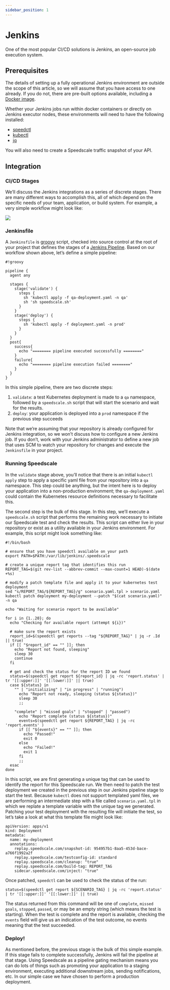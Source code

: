 ```yaml
---
sidebar_position: 1
---
```


# Jenkins

One of the most popular CI/CD solutions is Jenkins, an open-source job
execution system.

## Prerequisites

The details of setting up a fully operational Jenkins environment are outside
the scope of this article, so we will assume that you have access to one
already. If you do not, there are pre-built options available, including a
[Docker image](https://hub.docker.com/r/jenkins/jenkins).

Whether your Jenkins jobs run within docker containers or directly on Jenkins
executor nodes, these environments will need to have the following installed:

* [speedctl](../../setup/install/cli-speedctl.md)
* [kubectl](https://kubernetes.io/docs/tasks/tools/install-kubectl-linux/)
* [jq](https://stedolan.github.io/jq/)

You will also need to create a Speedscale traffic snapshot of your API.

## Integration

### CI/CD Stages

We’ll discuss the Jenkins integrations as a series of discrete stages. There
are many different ways to accomplish this, all of which depend on the specific
needs of your team, application, or build system. For example, a very simple
workflow might look like:

![](https://speedscale.com/wp-content/uploads/2021/08/mermaid-diagram-20210803102316.png)

### Jenkinsfile

A `Jenkinsfile` is [groovy](http://groovy-lang.org) script, checked into source
control at the root of your project that defines the stages of a [Jenkins
Pipeline](https://www.jenkins.io/doc/book/pipeline/getting-started/). Based on
our workflow shown above, let’s define a simple pipeline:

```
#!groovy

pipeline {
  agent any

  stages {
    stage('validate') {
      steps {
        sh 'kubectl apply -f qa-deployment.yaml -n qa'
        sh 'sh speedscale.sh'
      }
    }
    stage('deploy') {
      steps {
        sh 'kubectl apply -f deployment.yaml -n prod'
      }
    }
  }
  post{
    success{
      echo "======== pipeline executed successfully ========"
    }
    failure{
      echo "======== pipeline execution failed ========"
    }
  }
}
```

In this simple pipeline, there are two discrete steps:

1. `validate`: a test Kubernetes deployment is made to a `qa` namespace, followed by a `speedscale.sh` script that will start the scenario and wait for the results.
2. `deploy`: your application is deployed into a `prod` namespace if the previous step succeeds

Note that we’re assuming that your repository is already configured for Jenkins
integration, so we won’t discuss how to configure a new Jenkins job. If you
don’t, work with your Jenkins administrator to define a new job that uses SCM
to watch your repository for changes and execute the `Jenkinsfile` in your
project.

### Running Speedscale

In the `validate` stage above, you’ll notice that there is an initial `kubectl
apply` step to apply a specific yaml file from your repository into a `qa`
namespace. This step could be anything, but the intent here is to deploy your
application into a non-production environment; the `qa-deployment.yaml` could
contain the Kubernetes resource definitions necessary to facilitate this.

The second step is the bulk of this stage. In this step, we’ll execute a
`speedscale.sh` script that performs the remaining work necessary to initiate
our Speedscale test and check the results. This script can either live in your
repository or exist as a utility available in your Jenkins environment. For
example, this script might look something like:

```
#!/bin/bash

# ensure that you have speedctl available on your path
export PATH=$PATH:/var/lib/jenkins/.speedscale

# create a unique report tag that identifies this run
REPORT_TAG=$(git rev-list --abbrev-commit --max-count=1 HEAD)-$(date +%s)

# modify a patch template file and apply it to your kubernetes test deployment
sed "s/REPORT_TAG/${REPORT_TAG}/g" scenario.yaml.tpl > scenario.yaml
kubectl patch deployment my-deployment --patch "$(cat scenario.yaml)" -n qa

echo "Waiting for scenario report to be available"

for i in {1..20}; do
  echo "Checking for available report (attempt ${i})"

  # make sure the report exists
  report_id=$(speedctl get reports --tag "${REPORT_TAG}" | jq -r .Id || true)
  if [[ "$report_id" == "" ]]; then
    echo "Report not found, sleeping"
    sleep 30
    continue
  fi
  
  # get and check the status for the report ID we found
  status=$(speedctl get report ${report_id} | jq -rc 'report.status' | tr '[[:upper:]]' '[[:lower:]]' || true)
  case ${status} in
    "" | "initializing" | "in progress" | "running")
      echo "Report not ready, sleeping (status ${status})"
      sleep 30
      ;;

    "complete" | "missed goals" | "stopped" | "passed")
      echo "Report complete (status ${status})"
      events=$(speedctl get report ${REPORT_TAG} | jq -rc 'report.events' )
      if [[ "${events}" == "" ]]; then
        echo "Passed!"
        exit 0
      else
        echo "Failed!"
        exit 1
      fi
      ;;
  esac
done
```

In this script, we are first generating a unique tag that can be used to
identify the report for this Speedscale run. We then need to patch the test
deployment we created in the previous step in our Jenkins pipeline stage to
start the test. Because `kubectl` does not support templated yaml files, we are
performing an intermediate step with a file called `scenario.yaml.tpl` in which
we replate a template variable with the unique tag we generated. Patching your
test deployment with the resulting file will initiate the test, so let’s take a
look at what this template file might look like:

```
apiVersion: apps/v1
kind: Deployment
metadata:
  name: my-deployment
  annotations:
    replay.speedscale.com/snapshot-id: 954957b1-8aa5-453d-bace-a766f1992a2f
    replay.speedscale.com/testconfig-id: standard
    replay.speedscale.com/cleanup: "true"
    replay.speedscale.com/build-tag: REPORT_TAG
    sidecar.speedscale.com/inject: "true"
```

Once patched, `speedctl` can be used to check the status of the run:

```
status=$(speedctl get report ${SCENARIO_TAG} | jq -rc 'report.status' | tr '[[:upper:]]' '[[:lower:]]' || true)
```

The status returned from this command will be one of `complete`, `missed
goals`, `stopped`, `passed`, or may be an empty string (which means the test is
starting). When the test is complete and the report is available, checking the
`events` field will give us an indication of the test outcome, no events
meaning that the test succeeded.

### Deploy!

As mentioned before, the previous stage is the bulk of this simple example. If
this stage fails to complete successfully, Jenkins will fail the pipeline at
that stage. Using Speedscale as a pipeline gating mechanism means you can do
lots of things such as promoting your application to a staging environment,
executing additional downstream jobs, sending notifications, etc. In our simple
case we have chosen to perform a production deployment.
